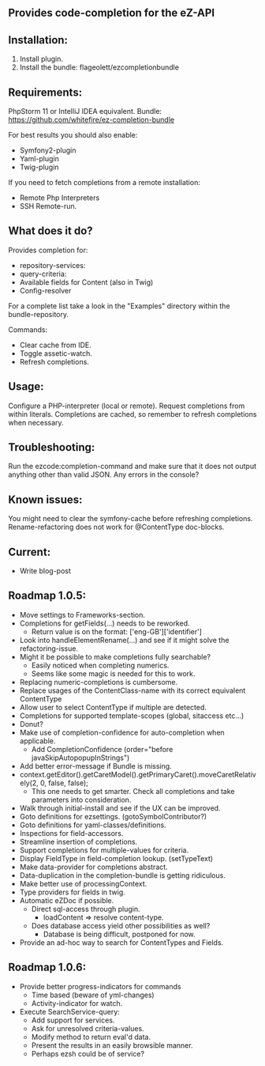 Provides code-completion for the eZ-API
---------------------------------------

Installation:
-------------
1. Install plugin.
2. Install the bundle: flageolett/ezcompletionbundle

Requirements:
-------------
PhpStorm 11 or IntelliJ IDEA equivalent.
Bundle: https://github.com/whitefire/ez-completion-bundle

For best results you should also enable:
 - Symfony2-plugin
 - Yaml-plugin
 - Twig-plugin

If you need to fetch completions from a remote installation:
 - Remote Php Interpreters
 - SSH Remote-run.

What does it do?
----------------
Provides completion for:

* repository-services:
* query-criteria:
* Available fields for Content (also in Twig)
* Config-resolver

For a complete list take a look in the "Examples" directory within the bundle-repository.

Commands:

* Clear cache from IDE.
* Toggle assetic-watch.
* Refresh completions.

Usage:
------
Configure a PHP-interpreter (local or remote).
Request completions from within literals.
Completions are cached, so remember to refresh completions when necessary.

Troubleshooting:
----------------
Run the ezcode:completion-command and make sure that it does not output anything other than valid JSON.
Any errors in the console?

Known issues:
-------------
You might need to clear the symfony-cache before refreshing completions.
Rename-refactoring does not work for @ContentType doc-blocks.

Current:
--------
* Write blog-post

Roadmap 1.0.5:
--------------
* Move settings to Frameworks-section.
* Completions for getFields(...) needs to be reworked.
    - Return value is on the format: ['eng-GB']['identifier']
* Look into handleElementRename(...) and see if it might solve the refactoring-issue.
* Might it be possible to make completions fully searchable?
    - Easily noticed when completing numerics.
    - Seems like some magic is needed for this to work.
* Replacing numeric-completions is cumbersome.
* Replace usages of the ContentClass-name with its correct equivalent ContentType
* Allow user to select ContentType if multiple are detected.
* Completions for supported template-scopes (global, sitaccess etc...)
* Donut?
* Make use of completion-confidence for auto-completion when applicable.
    - Add CompletionConfidence (order="before javaSkipAutopopupInStrings")
* Add better error-message if Bundle is missing.
* context.getEditor().getCaretModel().getPrimaryCaret().moveCaretRelatively(2, 0, false, false);
    - This one needs to get smarter. Check all completions and take parameters into consideration.
* Walk through initial-install and see if the UX can be improved.
* Goto definitions for ezsettings. (gotoSymbolContributor?)
* Goto definitions for yaml-classes/definitions.
* Inspections for field-accessors.
* Streamline insertion of completions.
* Support completions for multiple-values for criteria.
* Display FieldType in field-completion lookup. (setTypeText)
* Make data-provider for completions abstract.
* Data-duplication in the completion-bundle is getting ridiculous.
* Make better use of processingContext.
* Type providers for fields in twig.
* Automatic eZDoc if possible.
    - Direct sql-access through plugin.
        - loadContent => resolve content-type.
    - Does database access yield other possibilities as well?
        - Database is being difficult, postponed for now.
* Provide an ad-hoc way to search for ContentTypes and Fields.

Roadmap 1.0.6:
--------------
* Provide better progress-indicators for commands
    - Time based (beware of yml-changes)
    - Activity-indicator for watch.
* Execute SearchService-query:
    - Add support for services.
    - Ask for unresolved criteria-values.
    - Modify method to return eval'd data.
    - Present the results in an easily browsible manner.
    - Perhaps ezsh could be of service?
